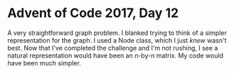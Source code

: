 # Advent of Code 2017, Day 12

A very straightforward graph problem.  I blanked trying to think of a simpler representation for the graph.  I used a Node class, which I just *knew* wasn't best.  Now that I've completed the challenge and I'm not rushing, I see a natural representation would have been an n-by-n matrix.  My code would have been much simpler.

